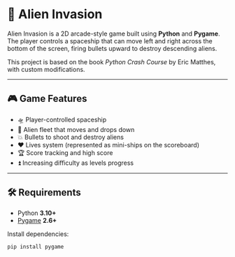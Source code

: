 # 🚀 Alien Invasion

Alien Invasion is a 2D arcade-style game built using **Python** and **Pygame**.  
The player controls a spaceship that can move left and right across the bottom of the screen, firing bullets upward to destroy descending aliens.  

This project is based on the book *Python Crash Course* by Eric Matthes, with custom modifications.

---

## 🎮 Game Features

- 🛸 Player-controlled spaceship  
- 👾 Alien fleet that moves and drops down  
- 💥 Bullets to shoot and destroy aliens  
- ❤️ Lives system (represented as mini-ships on the scoreboard)  
- 🏆 Score tracking and high score  
- ⏫ Increasing difficulty as levels progress  

---

## 🛠️ Requirements

- Python **3.10+**  
- [Pygame](https://www.pygame.org/news) **2.6+**

Install dependencies:

```bash
pip install pygame
